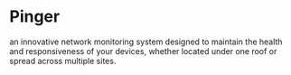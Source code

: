 # Pinger
an innovative network monitoring system designed to maintain the health and responsiveness of your devices, whether located under one roof or spread across multiple sites.
